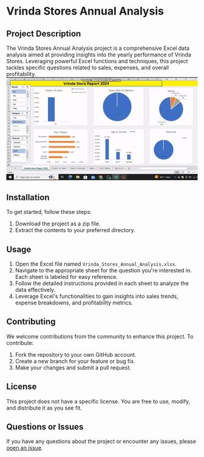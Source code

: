 
# Vrinda Stores Annual Analysis

## Project Description
The Vrinda Stores Annual Analysis project is a comprehensive Excel data analysis aimed at providing insights into the yearly performance of Vrinda Stores. Leveraging powerful Excel functions and techniques, this project tackles specific questions related to sales, expenses, and overall profitability.
![vrinda store Annual Analysis](./Dashboard.GIF)
## Installation
To get started, follow these steps:

1. Download the project as a zip file.
2. Extract the contents to your preferred directory.

## Usage
1. Open the Excel file named `Vrinda_Stores_Annual_Analysis.xlsx`.
2. Navigate to the appropriate sheet for the question you're interested in. Each sheet is labeled for easy reference.
3. Follow the detailed instructions provided in each sheet to analyze the data effectively.
4. Leverage Excel's functionalities to gain insights into sales trends, expense breakdowns, and profitability metrics.

## Contributing
We welcome contributions from the community to enhance this project. To contribute:

1. Fork the repository to your own GitHub account.
2. Create a new branch for your feature or bug fix.
3. Make your changes and submit a pull request.

## License
This project does not have a specific license. You are free to use, modify, and distribute it as you see fit.

## Questions or Issues
If you have any questions about the project or encounter any issues, please [open an issue](https://github.com/Coding-Scorpion/vrinda-stores-annual-analysis/issues).



